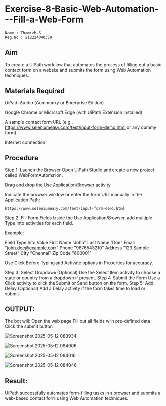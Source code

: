 # Exercise-8-Basic-Web-Automation---Fill-a-Web-Form
~~~
Name : Thamizh.S
Reg.No : 212224040350
~~~

## Aim
To create a UiPath workflow that automates the process of filling out a basic contact form on a website and submits the form using Web Automation techniques.

## Materials Required
UiPath Studio (Community or Enterprise Edition)

Google Chrome or Microsoft Edge (with UiPath Extension Installed)

A sample contact form URL (e.g., https://www.seleniumeasy.com/test/input-form-demo.html or any dummy form)

Internet connection

## Procedure
Step 1: Launch the Browser
Open UiPath Studio and create a new project called WebFormAutomation.

Drag and drop the Use Application/Browser activity.

Indicate the browser window or enter the form URL manually in the Application Path:
~~~
https://www.seleniumeasy.com/test/input-form-demo.html
~~~
Step 2: Fill Form Fields
Inside the Use Application/Browser, add multiple Type Into activities for each field.

Example:

Field	Type Into Value
First Name	"John"
Last Name	"Doe"
Email	"john.doe@example.com"
Phone	"9876543210"
Address	"123 Sample Street"
City	"Chennai"
Zip Code	"600001"

Use Click Before Typing and Activate options in Properties for accuracy.

Step 3: Select Dropdown (Optional)
Use the Select Item activity to choose a state or country from a dropdown if present.
Step 4: Submit the Form
Use a Click activity to click the Submit or Send button on the form.
Step 5: Add Delay (Optional)
Add a Delay activity if the form takes time to load or submit.

## OUTPUT:
The bot will:
Open the web page
Fill out all fields with pre-defined data
Click the submit button

![Screenshot 2025-05-12 083934](https://github.com/user-attachments/assets/8c3f2030-105f-4ba8-9a0f-ecdeaeb2fe53)

![Screenshot 2025-05-12 084006](https://github.com/user-attachments/assets/4f53a675-55cb-4485-af21-9c36d20b53a3)

![Screenshot 2025-05-12 084016](https://github.com/user-attachments/assets/69cbe10d-4167-4f6a-a53f-8613bb2cc60e)

![Screenshot 2025-05-12 084046](https://github.com/user-attachments/assets/9e782ea9-d763-41be-8312-93dc307d62a8)

## Result:
UiPath successfully automates form-filling tasks in a browser and submits a web-based contact form using Web Automation techniques.
